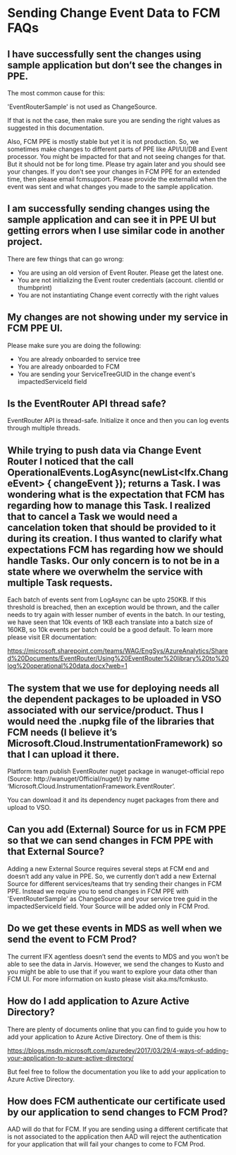 # Sending Change Event Data to FCM FAQs

## I have successfully sent the changes using sample application but don’t see the changes in PPE.
The most common cause for this: 

'EventRouterSample' is not used as ChangeSource. 

If that is not the case, then make sure you are sending the right values as suggested in this documentation. 

Also, FCM PPE is mostly stable but yet it is not production. So, we sometimes make changes to different parts of PPE like API/UI/DB and Event processor. You might be impacted for that and not seeing changes for that. But it should not be for long time. Please try again later and you should see your changes. If you don’t see your changes in FCM PPE for an extended time, then please email fcmsupport. Please provide the externalId when the event was sent and what changes you made to the sample application. 

## I am successfully sending changes using the sample application and can see it in PPE UI but getting errors when I use similar code in another project. 

There are few things that can go wrong: 

- You are using an old version of Event Router. Please get the latest one. 
- You are not initializing the Event router credentials (account. clientId or thumbprint) 
- You are not instantiating Change event correctly with the right values 

## My changes are not showing under my service in FCM PPE UI. 

Please make sure you are doing the following: 

- You are already onboarded to service tree 
- You are already onboarded to FCM 
- You are sending your ServiceTreeGUID in the change event's impactedServiceId field 

## Is the EventRouter API thread safe? 

EventRouter API is thread-safe. Initialize it once and then you can log events through multiple threads. 

## While trying to push data via Change Event Router I noticed that the call OperationalEvents.LogAsync(newList<Ifx.ChangeEvent> { changeEvent }); returns a Task. I was wondering what is the expectation that FCM has regarding how to manage this Task. I realized that to cancel a Task we would need a cancelation token that should be provided to it during its creation. I thus wanted to clarify what expectations FCM has regarding how we should handle Tasks. Our only concern is to not be in a state where we overwhelm the service with multiple Task requests. 

Each batch of events sent from LogAsync can be upto 250KB. If this threshold is breached, then an exception would be thrown, and the caller needs to try again with lesser number of events in the batch. In our testing, we have seen that 10k events of 1KB each translate into a batch size of 160KB, so 10k events per batch could be a good default. To learn more please visit ER documentation:  

https://microsoft.sharepoint.com/teams/WAG/EngSys/AzureAnalytics/Shared%20Documents/EventRouter/Using%20EventRouter%20library%20to%20log%20operational%20data.docx?web=1 

## The system that we use for deploying needs all the dependent packages to be uploaded in VSO associated with our service/product. Thus I would need the .nupkg file of the libraries that FCM needs (I believe it’s Microsoft.Cloud.InstrumentationFramework) so that I can upload it there. 

Platform team publish EventRouter nuget package in wanuget-official repo (Source: http://wanuget/Official/nuget/) by name ‘Microsoft.Cloud.InstrumentationFramework.EventRouter’.  

You can download it and its dependency nuget packages from there and upload to VSO. 

## Can you add (External) Source for us in FCM PPE so that we can send changes in FCM PPE with that External Source? 

Adding a new External Source requires several steps at FCM end and doesn’t add any value in PPE. So, we currently don’t add a new External Source for different services/teams that try sending their changes in FCM PPE. Instead we require you to send changes in FCM PPE with 'EventRouterSample' as ChangeSource and your service tree guid in the impactedServiceId field. Your Source will be added only in FCM Prod. 

## Do we get these events in MDS as well when we send the event to FCM Prod? 

The current IFX agentless doesn’t send the events to MDS and you won’t be able to see the data in Jarvis. However, we send the changes to Kusto and you might be able to use that if you want to explore your data other than FCM UI. For more information on kusto please visit aka.ms/fcmkusto. 

## How do I add application to Azure Active Directory? 

There are plenty of documents online that you can find to guide you how to add your application to Azure Active Directory. One of them is this: 

https://blogs.msdn.microsoft.com/azuredev/2017/03/29/4-ways-of-adding-your-application-to-azure-active-directory/ 

But feel free to follow the documentation you like to add your application to Azure Active Directory. 

## How does FCM authenticate our certificate used by our application to send changes to FCM Prod? 

AAD will do that for FCM. If you are sending using a different certificate that is not associated to the application then AAD will reject the authentication for your application that will fail your changes to come to FCM Prod. 

<!-- ## My deployments/changes are associated with releases.  How can I use release in FCM? 

If you have Deployments/Changes associated with a Release then you should consider sending one ChangeEvent with the 'Release' in the 'Title' field of the ChangeEvent. After that you can send subsequent changes for that as individual ChangeEvent setting their  ExternalParentId field with the SourceRecordId of the ChangeEvent that you sent earlier with the Release (in Title) information. 

Here are all the changes under a specific release '0.7.32.0' in FCM  -->
